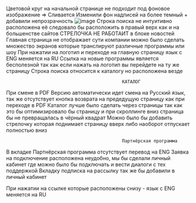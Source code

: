Цветовой круг на начальной странице не подходит под фоновое изображение => Сливается 
Изменили фон надписей на более темный + добавили непрозрачность 
![image](https://user-images.githubusercontent.com/128585897/231942155-8615dc6c-e9ba-4541-a250-9497a79c0103.png)
Строка поиска не интуитивно расположена её следовало бы расположить в правый верх как и на большенстве сайтов
СТРЕЛОЧКА НЕ РАБОТАИТ в блоке новостей 
Главная страница не отображает сути компании можно было сделать множество экранов которые транслируют различные программы или шоу
При нажатии на логотип и переходе на главную страницу язык с ENG меняется на RU 
Ссылка на новые программы является бесполезной так как если нажать на логотип вы перейдете на ту же страницу
Строка поиска относится к каталогу но расположена везде

                                                КАТАЛОГ
При смене в PDF Версию автоматически идет смена на Русский язык, так же отсутствует кнопка возврата на предедущую страницу как при переходе в PDF
Каталог лучше было сделать через страницы так как это бы оптимизировало бы страницу и при скроллинге вниз страница бы не превращалась в чёрный квадрат
Можно было бы добавить стрелочку которая поднимает страницу вверх либо наоборот отпускает полностью вниз

                                                Партнёрская программа
В вкладке Партнёрская программа отсутствует перевод на ENG
Заявка на подключение расположена неудобно, мы бы сделали личный кабинет где можно было бы подключать и вести диалоги с тех поддержкой
Вкладку подписка на рассылку так же бы добавили в личный кабинет

При нажатии на ссылке которые расположены снизу - язык с ENG меняется на RU
